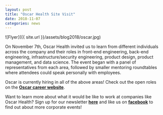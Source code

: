 ```yaml
---
layout: post
title: "Oscar Health Site Visit"
date: 2018-11-07
categories: news
---
```


![Flyer]({{ site.url }}/assets/blog2018/oscar.jpg)

On November 7th, Oscar Health invited us to learn from different individuals across the company and their roles in front-end engineering, back-end engineering, infrastructure/security engineering, product design, product management, and data science. The event began with a panel of representatives from each area, followed by smaller mentoring roundtables where attendees could speak personally with employees. 

Oscar is currently hiring in all of the above areas! Check out the open roles on the [**Oscar career website**][website].

Want to learn more about what it would be like to work at companies like Oscar Health? Sign up for our newsletter [**here**][mailinglist] and like us on [**facebook**][facebook] to find out about more corporate events! 

[mailinglist]: http://columbia.us9.list-manage.com/subscribe?u=4c6a1c710f8ab9cce10272368&id=593b5faa43
[facebook]:https://www.facebook.com/CUWICS
[website]: https://www.hioscar.com/careers
